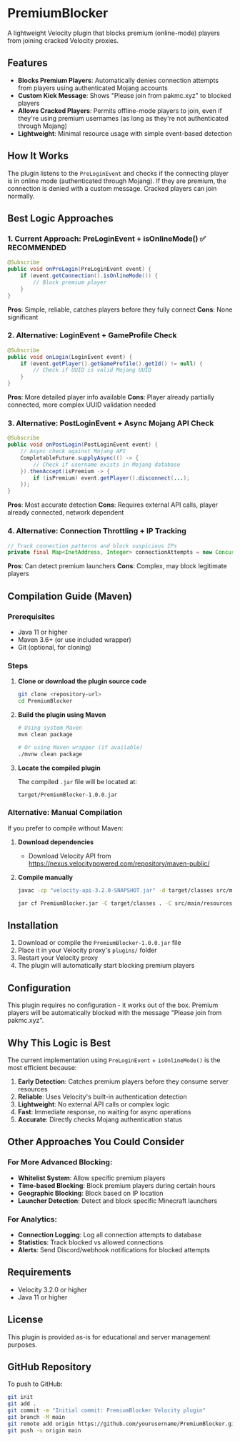 # PremiumBlocker

A lightweight Velocity plugin that blocks premium (online-mode) players from joining cracked Velocity proxies.

## Features

- **Blocks Premium Players**: Automatically denies connection attempts from players using authenticated Mojang accounts
- **Custom Kick Message**: Shows "Please join from pakmc.xyz" to blocked players
- **Allows Cracked Players**: Permits offline-mode players to join, even if they're using premium usernames (as long as they're not authenticated through Mojang)
- **Lightweight**: Minimal resource usage with simple event-based detection

## How It Works

The plugin listens to the `PreLoginEvent` and checks if the connecting player is in online mode (authenticated through Mojang). If they are premium, the connection is denied with a custom message. Cracked players can join normally.

## Best Logic Approaches

### 1. Current Approach: PreLoginEvent + isOnlineMode() ✅ **RECOMMENDED**
```java
@Subscribe
public void onPreLogin(PreLoginEvent event) {
    if (event.getConnection().isOnlineMode()) {
        // Block premium player
    }
}
```
**Pros**: Simple, reliable, catches players before they fully connect
**Cons**: None significant

### 2. Alternative: LoginEvent + GameProfile Check
```java
@Subscribe
public void onLogin(LoginEvent event) {
    if (event.getPlayer().getGameProfile().getId() != null) {
        // Check if UUID is valid Mojang UUID
    }
}
```
**Pros**: More detailed player info available
**Cons**: Player already partially connected, more complex UUID validation needed

### 3. Alternative: PostLoginEvent + Async Mojang API Check
```java
@Subscribe
public void onPostLogin(PostLoginEvent event) {
    // Async check against Mojang API
    CompletableFuture.supplyAsync(() -> {
        // Check if username exists in Mojang database
    }).thenAccept(isPremium -> {
        if (isPremium) event.getPlayer().disconnect(...);
    });
}
```
**Pros**: Most accurate detection
**Cons**: Requires external API calls, player already connected, network dependent

### 4. Alternative: Connection Throttling + IP Tracking
```java
// Track connection patterns and block suspicious IPs
private final Map<InetAddress, Integer> connectionAttempts = new ConcurrentHashMap<>();
```
**Pros**: Can detect premium launchers
**Cons**: Complex, may block legitimate players

## Compilation Guide (Maven)

### Prerequisites

- Java 11 or higher
- Maven 3.6+ (or use included wrapper)
- Git (optional, for cloning)

### Steps

1. **Clone or download the plugin source code**
   ```bash
   git clone <repository-url>
   cd PremiumBlocker
   ```

2. **Build the plugin using Maven**
   ```bash
   # Using system Maven
   mvn clean package
   
   # Or using Maven wrapper (if available)
   ./mvnw clean package
   ```

3. **Locate the compiled plugin**
   
   The compiled `.jar` file will be located at:
   ```
   target/PremiumBlocker-1.0.0.jar
   ```

### Alternative: Manual Compilation

If you prefer to compile without Maven:

1. **Download dependencies**
   - Download Velocity API from https://nexus.velocitypowered.com/repository/maven-public/
   
2. **Compile manually**
   ```bash
   javac -cp "velocity-api-3.2.0-SNAPSHOT.jar" -d target/classes src/main/java/xyz/pakmc/premiumblocker/PremiumBlocker.java
   
   jar cf PremiumBlocker.jar -C target/classes . -C src/main/resources .
   ```

## Installation

1. Download or compile the `PremiumBlocker-1.0.0.jar` file
2. Place it in your Velocity proxy's `plugins/` folder
3. Restart your Velocity proxy
4. The plugin will automatically start blocking premium players

## Configuration

This plugin requires no configuration - it works out of the box. Premium players will be automatically blocked with the message "Please join from pakmc.xyz".

## Why This Logic is Best

The current implementation using `PreLoginEvent` + `isOnlineMode()` is the most efficient because:

1. **Early Detection**: Catches premium players before they consume server resources
2. **Reliable**: Uses Velocity's built-in authentication detection
3. **Lightweight**: No external API calls or complex logic
4. **Fast**: Immediate response, no waiting for async operations
5. **Accurate**: Directly checks Mojang authentication status

## Other Approaches You Could Consider

### For More Advanced Blocking:
- **Whitelist System**: Allow specific premium players
- **Time-based Blocking**: Block premium players during certain hours
- **Geographic Blocking**: Block based on IP location
- **Launcher Detection**: Detect and block specific Minecraft launchers

### For Analytics:
- **Connection Logging**: Log all connection attempts to database
- **Statistics**: Track blocked vs allowed connections
- **Alerts**: Send Discord/webhook notifications for blocked attempts

## Requirements

- Velocity 3.2.0 or higher
- Java 11 or higher

## License

This plugin is provided as-is for educational and server management purposes.

## GitHub Repository

To push to GitHub:
```bash
git init
git add .
git commit -m "Initial commit: PremiumBlocker Velocity plugin"
git branch -M main
git remote add origin https://github.com/yourusername/PremiumBlocker.git
git push -u origin main
```